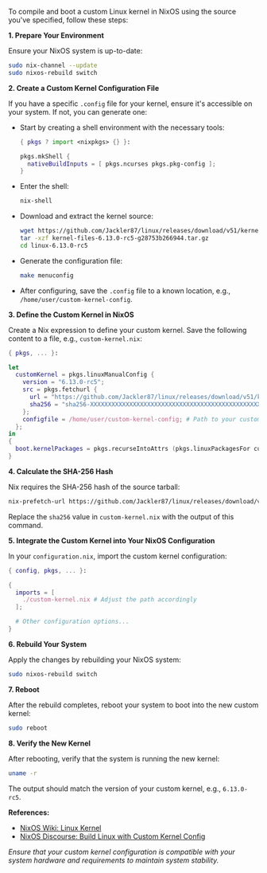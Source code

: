 To compile and boot a custom Linux kernel in NixOS using the source you've specified, follow these steps:

**1. Prepare Your Environment**

Ensure your NixOS system is up-to-date:

```bash
sudo nix-channel --update
sudo nixos-rebuild switch
```

**2. Create a Custom Kernel Configuration File**

If you have a specific `.config` file for your kernel, ensure it's accessible on your system. If not, you can generate one:

- Start by creating a shell environment with the necessary tools:

  ```nix
  { pkgs ? import <nixpkgs> {} }:

  pkgs.mkShell {
    nativeBuildInputs = [ pkgs.ncurses pkgs.pkg-config ];
  }
  ```

- Enter the shell:

  ```bash
  nix-shell
  ```

- Download and extract the kernel source:

  ```bash
  wget https://github.com/Jackler87/linux/releases/download/v51/kernel-files-6.13.0-rc5-g28753b266944.tar.gz
  tar -xzf kernel-files-6.13.0-rc5-g28753b266944.tar.gz
  cd linux-6.13.0-rc5
  ```

- Generate the configuration file:

  ```bash
  make menuconfig
  ```

- After configuring, save the `.config` file to a known location, e.g., `/home/user/custom-kernel-config`.

**3. Define the Custom Kernel in NixOS**

Create a Nix expression to define your custom kernel. Save the following content to a file, e.g., `custom-kernel.nix`:

```nix
{ pkgs, ... }:

let
  customKernel = pkgs.linuxManualConfig {
    version = "6.13.0-rc5";
    src = pkgs.fetchurl {
      url = "https://github.com/Jackler87/linux/releases/download/v51/kernel-files-6.13.0-rc5-g28753b266944.tar.gz";
      sha256 = "sha256-XXXXXXXXXXXXXXXXXXXXXXXXXXXXXXXXXXXXXXXXXXXXXXXXXXXXXXXX"; # Replace with the actual SHA-256 hash
    };
    configfile = /home/user/custom-kernel-config; # Path to your custom .config file
  };
in
{
  boot.kernelPackages = pkgs.recurseIntoAttrs (pkgs.linuxPackagesFor customKernel);
}
```

**4. Calculate the SHA-256 Hash**

Nix requires the SHA-256 hash of the source tarball:

```bash
nix-prefetch-url https://github.com/Jackler87/linux/releases/download/v51/kernel-files-6.13.0-rc5-g28753b266944.tar.gz
```

Replace the `sha256` value in `custom-kernel.nix` with the output of this command.

**5. Integrate the Custom Kernel into Your NixOS Configuration**

In your `configuration.nix`, import the custom kernel configuration:

```nix
{ config, pkgs, ... }:

{
  imports = [
    ./custom-kernel.nix # Adjust the path accordingly
  ];

  # Other configuration options...
}
```

**6. Rebuild Your System**

Apply the changes by rebuilding your NixOS system:

```bash
sudo nixos-rebuild switch
```

**7. Reboot**

After the rebuild completes, reboot your system to boot into the new custom kernel:

```bash
sudo reboot
```

**8. Verify the New Kernel**

After rebooting, verify that the system is running the new kernel:

```bash
uname -r
```

The output should match the version of your custom kernel, e.g., `6.13.0-rc5`.

**References:**

- [NixOS Wiki: Linux Kernel](https://nixos.wiki/wiki/Linux_Kernel)
- [NixOS Discourse: Build Linux with Custom Kernel Config](https://discourse.nixos.org/t/build-linux-with-custom-kernel-config/3076)

*Ensure that your custom kernel configuration is compatible with your system hardware and requirements to maintain system stability.* 
